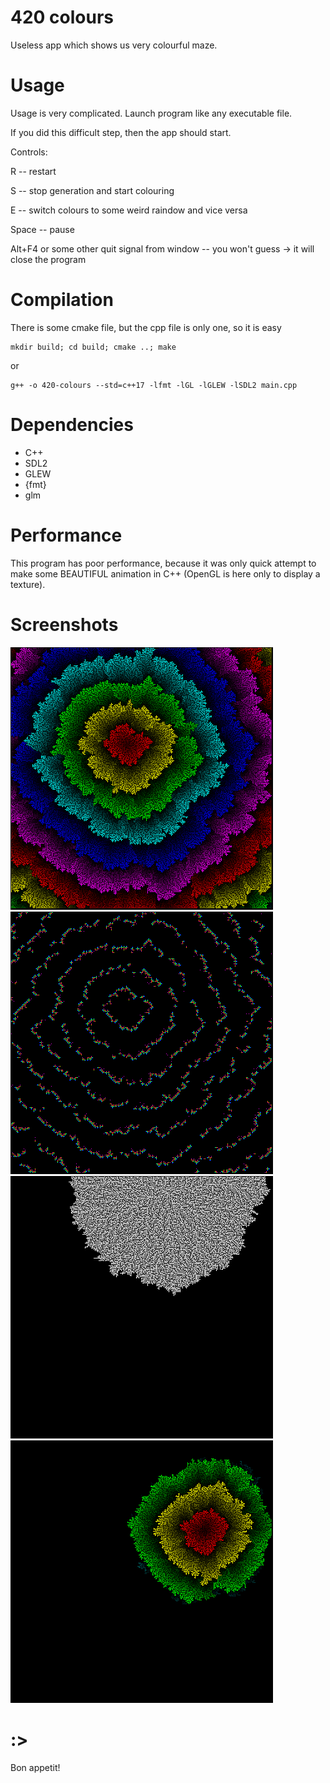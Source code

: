 # 420 colours

Useless app which shows us very colourful maze.

# Usage

Usage is very complicated.
Launch program like any executable file.

If you did this difficult step, then the app should start.

Controls:

R -- restart

S -- stop generation and start colouring

E -- switch colours to some weird raindow and vice versa

Space -- pause

Alt+F4 or some other quit signal from window -- you won't guess -> it will close
the program

# Compilation

There is some cmake file, but the cpp file is only one, so it is easy

```
mkdir build; cd build; cmake ..; make
```
or
```
g++ -o 420-colours --std=c++17 -lfmt -lGL -lGLEW -lSDL2 main.cpp
```

# Dependencies

* C++
* SDL2
* GLEW
* {fmt}
* glm

# Performance

This program has poor performance, because it was only quick attempt to make
some BEAUTIFUL animation in C++ (OpenGL is here only to display a texture).

# Screenshots

![Screenshot 1](sc1.png?raw=true)
![Screenshot 2](sc2.png?raw=true)
![Screenshot 3](sc3.png?raw=true)
![Screenshot 4](sc4.png?raw=true)

# :>

Bon appetit!
